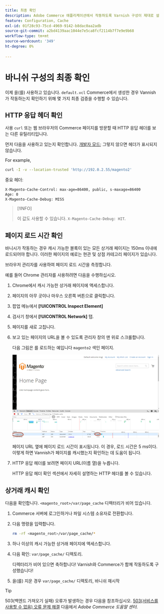```yaml
---
title: 최종 확인
description: Adobe Commerce 애플리케이션에서 작동하도록 Varnish 구성이 제대로 설정되어 있는지 확인합니다.
feature: Configuration, Cache
exl-id: 01f28c93-75cd-4969-9142-b8dac0aa2adb
source-git-commit: a2bd4139aac1044e7e5ca8fcf2114b7f7e9e9b68
workflow-type: tm+mt
source-wordcount: '349'
ht-degree: 0%

---
```


# 바니쉬 구성의 최종 확인

이제 을(를) 사용하고 있습니다. `default.vcl` Commerce에서 생성한 경우 Vannish가 작동하는지 확인하기 위해 몇 가지 최종 검증을 수행할 수 있습니다.

## HTTP 응답 헤더 확인

사용 `curl` 또는 웹 브라우저의 Commerce 페이지를 방문할 때 HTTP 응답 헤더를 보는 다른 유틸리티입니다.

먼저 다음을 사용하고 있는지 확인합니다. [개발자 모드](../cli/set-mode.md#change-to-developer-mode); 그렇지 않으면 헤더가 표시되지 않습니다.

For example,

```bash
curl -I -v --location-trusted 'http://192.0.2.55/magento2'
```

중요 헤더:

```terminal
X-Magento-Cache-Control: max-age=86400, public, s-maxage=86400
Age: 0
X-Magento-Cache-Debug: MISS
```

>[!INFO]
>
>이 값도 사용할 수 있습니다. `X-Magento-Cache-Debug: HIT`.

## 페이지 로드 시간 확인

바니시가 작동하는 경우 캐시 가능한 블록이 있는 모든 상거래 페이지는 150ms 이내에 로드되어야 합니다. 이러한 페이지의 예로는 현관 및 상점 카테고리 페이지가 있습니다.

브라우저 관리자를 사용하여 페이지 로드 시간을 측정합니다.

예를 들어 Chrome 관리자를 사용하려면 다음을 수행하십시오.

1. Chrome에서 캐시 가능한 상거래 페이지에 액세스합니다.
1. 페이지의 아무 곳이나 마우스 오른쪽 버튼으로 클릭합니다.
1. 팝업 메뉴에서 **[!UICONTROL Inspect Element]**
1. 검사기 창에서 **[!UICONTROL Network]** 탭.
1. 페이지를 새로 고칩니다.
1. 보고 있는 페이지의 URL을 볼 수 있도록 관리자 창의 맨 위로 스크롤합니다.

   다음 그림은 를 로드하는 예입니다 `magento2` 색인 페이지.

   ![보고 있는 페이지를 클릭합니다](../../assets/configuration/varnish-inspector.png)

   페이지 URL 옆에 페이지 로드 시간이 표시됩니다. 이 경우, 로드 시간은 5 ms이다. 이렇게 하면 Vannish가 페이지를 캐시했는지 확인하는 데 도움이 됩니다.

1. HTTP 응답 헤더를 보려면 페이지 URL(이름 열)을 누릅니다.

   HTTP 응답 헤더 확인 섹션에서 자세히 설명하는 HTTP 헤더를 볼 수 있습니다.

## 상거래 캐시 확인

다음을 확인합니다. `<magento_root>/var/page_cache` 디렉터리가 비어 있습니다.

1. Commerce 서버에 로그인하거나 파일 시스템 소유자로 전환합니다.
1. 다음 명령을 입력합니다.

   ```bash
   rm -rf <magento_root>/var/page_cache/*
   ```

1. 하나 이상의 캐시 가능한 상거래 페이지에 액세스합니다.
1. 다음 확인: `var/page_cache/` 디렉토리.

   디렉터리가 비어 있으면 축하합니다! Varnish와 Commerce가 함께 작동하도록 구성했습니다!

1. 을(를) 지운 경우 `var/page_cache/` 디렉토리, 바니쉬 재시작

>[!TIP]
>
>503(백엔드 가져오기 실패) 오류가 발생하는 경우 다음을 참조하십시오. [503(서비스를 사용할 수 없음) 오류 문제 해결](https://experienceleague.adobe.com/docs/commerce-knowledge-base/kb/troubleshooting/miscellaneous/troubleshooting-503-errors.html) 다음에서 _Adobe Commerce 도움말 센터_.
